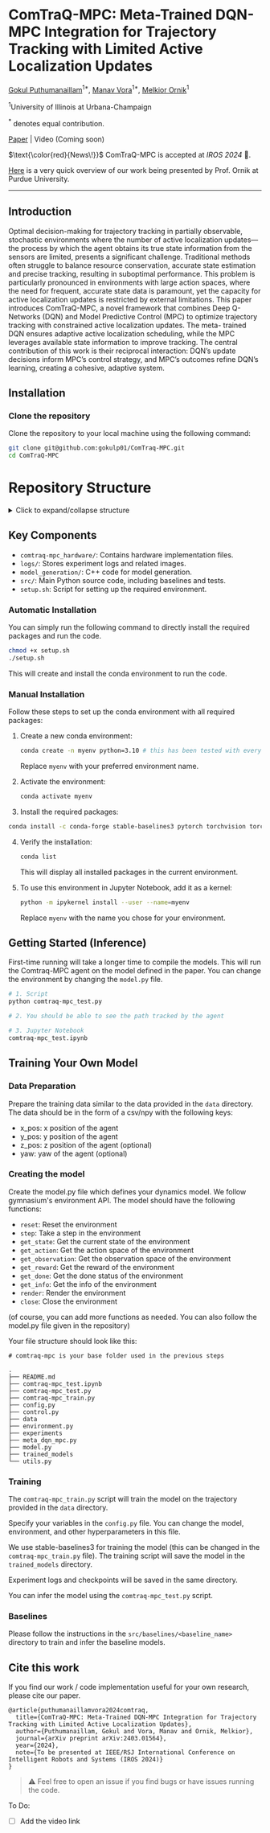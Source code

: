 # ComTraQ-MPC: Meta-Trained DQN-MPC Integration for Trajectory Tracking with Limited Active Localization Updates

[Gokul Puthumanaillam](https://gokulp01.github.io/)<sup>1*</sup>,
[Manav Vora](https://manavvora.github.io)<sup>1*</sup>,
[Melkior Ornik](https://vita-group.github.io/)<sup>1</sup>

<sup>1</sup>University of Illinois at Urbana-Champaign

<sup>\*</sup> denotes equal contribution.

[Paper](https://arxiv.org/pdf/2403.01564) | Video (Coming soon)

$\text{\color{red}{News\!}}$ ComTraQ-MPC is accepted at _IROS 2024_ 🎉.

[Here](https://youtu.be/mqOYaBQ2wVI?t=1647) is a very quick overview of our work being presented by Prof. Ornik at Purdue University.

---

## Introduction

Optimal decision-making for trajectory tracking in partially observable, stochastic environments where the number of active localization updates—the process by which the agent obtains its true state information from the sensors are limited, presents a significant challenge. Traditional methods often struggle to balance resource conservation, accurate state estimation and precise tracking, resulting in suboptimal performance. This problem is particularly pronounced in environments with large action spaces, where the need for frequent, accurate state data is paramount, yet the capacity for active localization updates is restricted by external limitations. This paper introduces ComTraQ-MPC, a novel framework that combines Deep Q-Networks (DQN) and Model Predictive Control (MPC) to optimize trajectory tracking with constrained active localization updates. The meta- trained DQN ensures adaptive active localization scheduling, while the MPC leverages available state information to improve tracking. The central contribution of this work is their reciprocal interaction: DQN’s update decisions inform MPC’s control strategy, and MPC’s outcomes refine DQN’s learning, creating a cohesive, adaptive system.

## Installation

### Clone the repository

Clone the repository to your local machine using the following command:

```bash
git clone git@github.com:gokulp01/ComTraq-MPC.git
cd ComTraQ-MPC
```

# Repository Structure

<details>
<summary>Click to expand/collapse structure</summary>

```bash
.
├── comtraq-mpc_hardware/       # Hardware implementation
│   ├── first_optimal_path_with_yaw.npy
│   ├── map_talbot_new.pgm
│   ├── test/
│   ├── turtlebot3/
│   └── turtlebot_positions.csv
├── g++check.cpp                # C++ code to check the installation
├── gitter.sh
├── logs/                       # Logs for the experiments
│   ├── asdimage.png
│   ├── fgimage.png
│   ├── log results/
│   ├── maps/
│   └── path_comparisons/
├── model_generation/           # Model generation code (in C++)
│   ├── CMakeLists.txt
│   ├── README.md
│   ├── build/
│   ├── build_model.sh
│   ├── config.cpp
│   ├── config.h
│   ├── legacy_model_test.cpp
│   ├── main.cpp
│   ├── model/
│   ├── model.cpp
│   ├── model_demo.py
│   ├── model_legacy.cpp
│   ├── model_new.cpp
│   ├── uuv.cpp
│   └── uuv.h
├── setup.sh                    # Setup script to install required packages
└── src/                        # Source code (Python)
    ├── __init__.py
    ├── __pycache__/
    ├── baselines/              # Baselines (includes README.md for each)
    ├── comtraq-mpc/            # Main code
    ├── data_generators/        # Data generators
    ├── tmp/                    # Temporary files
    └── unit_tests/             # Unit tests
```

</details>

## Key Components

- `comtraq-mpc_hardware/`: Contains hardware implementation files.
- `logs/`: Stores experiment logs and related images.
- `model_generation/`: C++ code for model generation.
- `src/`: Main Python source code, including baselines and tests.
- `setup.sh`: Script for setting up the required environment.

### Automatic Installation

You can simply run the following command to directly install the required packages and run the code.

```bash
chmod +x setup.sh
./setup.sh
```

This will create and install the conda environment to run the code.

### Manual Installation

Follow these steps to set up the conda environment with all required packages:

1. Create a new conda environment:

   ```bash
   conda create -n myenv python=3.10 # this has been tested with every python version>=3.10
   ```

   Replace `myenv` with your preferred environment name.

2. Activate the environment:

   ```bash
   conda activate myenv
   ```

3. Install the required packages:

```bash
conda install -c conda-forge stable-baselines3 pytorch torchvision torchaudio matplotlib numpy ipykernel scipy seaborn scikit-learn -y
```

4. Verify the installation:

   ```bash
   conda list
   ```

   This will display all installed packages in the current environment.

5. To use this environment in Jupyter Notebook, add it as a kernel:
   ```bash
   python -m ipykernel install --user --name=myenv
   ```
   Replace `myenv` with the name you chose for your environment.

## Getting Started (Inference)

First-time running will take a longer time to compile the models.
This will run the Comtraq-MPC agent on the model defined in the paper. You can change the environment by changing the `model.py` file.

```bash
# 1. Script
python comtraq-mpc_test.py

# 2. You should be able to see the path tracked by the agent

# 3. Jupyter Notebook
comtraq-mpc_test.ipynb
```

## Training Your Own Model

### Data Preparation

Prepare the training data similar to the data provided in the `data` directory. The data should be in the form of a csv/npy with the following keys:

- x_pos: x position of the agent
- y_pos: y position of the agent
- z_pos: z position of the agent (optional)
- yaw: yaw of the agent (optional)

### Creating the model

Create the model.py file which defines your dynamics model. We follow gymnasium's environment API. The model should have the following functions:

- `reset`: Reset the environment
- `step`: Take a step in the environment
- `get_state`: Get the current state of the environment
- `get_action`: Get the action space of the environment
- `get_observation`: Get the observation space of the environment
- `get_reward`: Get the reward of the environment
- `get_done`: Get the done status of the environment
- `get_info`: Get the info of the environment
- `render`: Render the environment
- `close`: Close the environment

(of course, you can add more functions as needed. You can also follow the model.py file given in the repository)

Your file structure should look like this:

```
# comtraq-mpc is your base folder used in the previous steps

.
├── README.md
├── comtraq-mpc_test.ipynb
├── comtraq-mpc_test.py
├── comtraq-mpc_train.py
├── config.py
├── control.py
├── data
├── environment.py
├── experiments
├── meta_dqn_mpc.py
├── model.py
├── trained_models
└── utils.py

```

### Training

The `comtraq-mpc_train.py` script will train the model on the trajectory provided in the `data` directory.

Specify your variables in the `config.py` file. You can change the model, environment, and other hyperparameters in this file.

We use stable-baselines3 for training the model (this can be changed in the `comtraq-mpc_train.py` file). The training script will save the model in the `trained_models` directory.

Experiment logs and checkpoints will be saved in the same directory.

You can infer the model using the `comtraq-mpc_test.py` script.

### Baselines

Please follow the instructions in the `src/baselines/<baseline_name>` directory to train and infer the baseline models.

## Cite this work

If you find our work / code implementation useful for your own research, please cite our paper.

```
@article{puthumanaillamvora2024comtraq,
  title={ComTraQ-MPC: Meta-Trained DQN-MPC Integration for Trajectory Tracking with Limited Active Localization Updates},
  author={Puthumanaillam, Gokul and Vora, Manav and Ornik, Melkior},
  journal={arXiv preprint arXiv:2403.01564},
  year={2024},
  note={To be presented at IEEE/RSJ International Conference on Intelligent Robots and Systems (IROS 2024)}
}
```

> :warning: Feel free to open an issue if you find bugs or have issues running the code.

To Do:

- [ ] Add the video link
